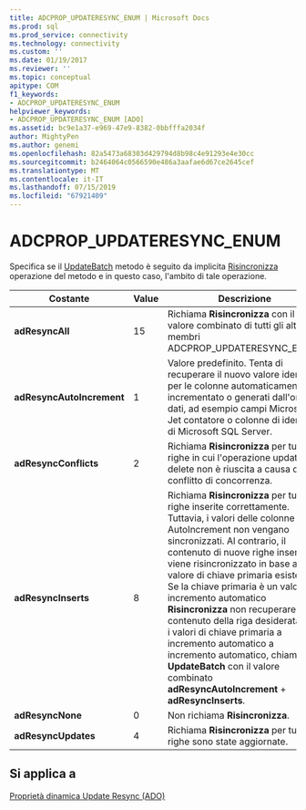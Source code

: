 ```yaml
---
title: ADCPROP_UPDATERESYNC_ENUM | Microsoft Docs
ms.prod: sql
ms.prod_service: connectivity
ms.technology: connectivity
ms.custom: ''
ms.date: 01/19/2017
ms.reviewer: ''
ms.topic: conceptual
apitype: COM
f1_keywords:
- ADCPROP_UPDATERESYNC_ENUM
helpviewer_keywords:
- ADCPROP_UPDATERESYNC_ENUM [ADO]
ms.assetid: bc9e1a37-e969-47e9-8382-0bbfffa2034f
author: MightyPen
ms.author: genemi
ms.openlocfilehash: 82a5473a68303d429794d8b98c4e91293e4e30cc
ms.sourcegitcommit: b2464064c0566590e486a3aafae6d67ce2645cef
ms.translationtype: MT
ms.contentlocale: it-IT
ms.lasthandoff: 07/15/2019
ms.locfileid: "67921409"
---
```

# <a name="adcpropupdateresyncenum"></a>ADCPROP_UPDATERESYNC_ENUM
Specifica se il [UpdateBatch](../../../ado/reference/ado-api/updatebatch-method.md) metodo è seguito da implicita [Risincronizza](../../../ado/reference/ado-api/resync-method.md) operazione del metodo e in questo caso, l'ambito di tale operazione.  
  
|Costante|Value|Descrizione|  
|--------------|-----------|-----------------|  
|**adResyncAll**|15|Richiama **Risincronizza** con il valore combinato di tutti gli altri membri ADCPROP_UPDATERESYNC_ENUM.|  
|**adResyncAutoIncrement**|1|Valore predefinito. Tenta di recuperare il nuovo valore identity per le colonne automaticamente incrementato o generati dall'origine dati, ad esempio campi Microsoft Jet contatore o colonne di identità di Microsoft SQL Server.|  
|**adResyncConflicts**|2|Richiama **Risincronizza** per tutte le righe in cui l'operazione update o delete non è riuscita a causa di un conflitto di concorrenza.|  
|**adResyncInserts**|8|Richiama **Risincronizza** per tutte le righe inserite correttamente. Tuttavia, i valori delle colonne AutoIncrement non vengano sincronizzati. Al contrario, il contenuto di nuove righe inserite viene risincronizzato in base al valore di chiave primaria esistente. Se la chiave primaria è un valore di incremento automatico **Risincronizza** non recuperare il contenuto della riga desiderata. Per i valori di chiave primaria a incremento automatico a incremento automatico, chiamare **UpdateBatch** con il valore combinato **adResyncAutoIncrement** + **adResyncInserts**.|  
|**adResyncNone**|0|Non richiama **Risincronizza**.|  
|**adResyncUpdates**|4|Richiama **Risincronizza** per tutte le righe sono state aggiornate.|  
  
## <a name="applies-to"></a>Si applica a  
 [Proprietà dinamica Update Resync (ADO)](../../../ado/reference/ado-api/update-resync-property-dynamic-ado.md)
